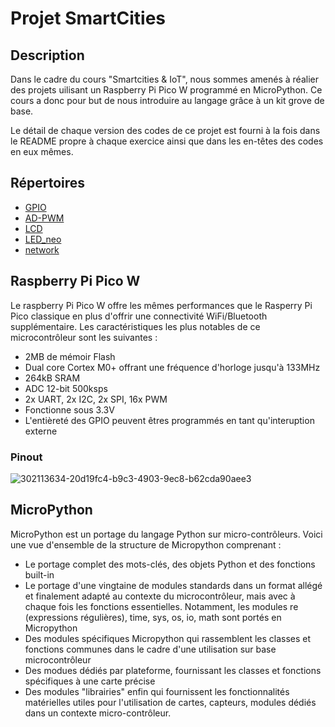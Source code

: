 # Projet SmartCities
## Description
Dans le cadre du cours "Smartcities & IoT", nous sommes amenés à réalier des projets uilisant un Raspberry Pi Pico W programmé en MicroPython. Ce cours a donc pour but de nous introduire au langage grâce à un kit grove de base.

Le détail de chaque version des codes de ce projet est fourni à la fois dans le README propre à chaque exercice ainsi que dans les en-têtes des codes en eux mêmes.

## Répertoires
- [GPIO](https://github.com/hepl-Heusdain/smartcities/blob/main/GPIO/GPIO_README.md)
- [AD-PWM](https://github.com/hepl-Heusdain/smartcities/blob/main/AD-PWM/AD-PWM_README.md)
- [LCD](https://github.com/hepl-Heusdain/smartcities/blob/main/LCD/LCD_README.md)
- [LED_neo](https://github.com/hepl-Heusdain/smartcities/blob/main/LED_neo/LED_neo_README.md)
- [network](https://github.com/hepl-Heusdain/smartcities/blob/main/network/network_README.md)

## Raspberry Pi Pico W
Le raspberry Pi Pico W offre les mêmes performances que le Rasperry Pi Pico classique en plus d'offrir une connectivité WiFi/Bluetooth supplémentaire.
Les caractéristiques les plus notables de ce microcontrôleur sont les suivantes :
- 2MB de mémoir Flash
- Dual core Cortex M0+ offrant une fréquence d'horloge jusqu'à 133MHz
- 264kB SRAM
- ADC 12-bit 500ksps
- 2x UART, 2x I2C, 2x SPI, 16x PWM
- Fonctionne sous 3.3V
- L'entièreté des GPIO peuvent êtres programmés en tant qu'interuption externe

### Pinout
![302113634-20d19fc4-b9c3-4903-9ec8-b62cda90aee3](https://github.com/user-attachments/assets/7db5d3e3-2b80-4f3e-994b-bcd2d8b20a01)

## MicroPython
MicroPython est un portage du langage Python sur micro-contrôleurs. Voici une vue d'ensemble de la structure de Micropython comprenant :
- Le portage complet des mots-clés, des objets Python et des fonctions built-in
- Le portage d'une vingtaine de modules standards dans un format allégé et finalement adapté au contexte du microcontrôleur, mais avec à chaque fois les fonctions essentielles. Notamment, les modules re (expressions régulières), time, sys, os, io, math sont portés en Micropython
- Des modules spécifiques Micropython qui rassemblent les classes et fonctions communes dans le cadre d'une utilisation sur base microcontrôleur
- Des modues dédiés par plateforme, fournissant les classes et fonctions spécifiques à une carte précise
- Des modules "librairies" enfin qui fournissent les fonctionnalités matérielles utiles pour l'utilisation de cartes, capteurs, modules dédiés dans un contexte micro-contrôleur.


